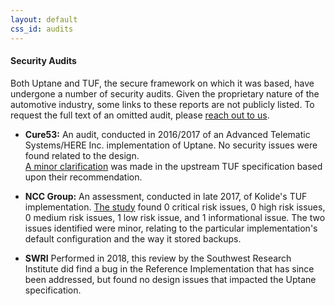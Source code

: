 ```yaml
---
layout: default
css_id: audits
---
```


#### Security Audits

Both Uptane and TUF, the secure framework on which it was based, have undergone
a number of security audits. Given the proprietary nature of the automotive
industry, some links to these reports are not publicly listed.  To request
the full text of an omitted audit, please 
[reach out to us](https://awwad.github.io/participate.html).

* **Cure53:** An audit, conducted in 2016/2017 of an Advanced Telematic
Systems/HERE Inc. implementation of Uptane. No security issues were found 
related to the design.  
[A minor clarification](https://github.com/theupdateframework/taps/blob/master/tap9.md) was made in the upstream TUF specification
based upon their recommendation.

* **NCC Group:** An assessment, conducted in late 2017, of Kolide's TUF
implementation. [The study](https://www.nccgroup.trust/globalassets/our-research/us/public-reports/2017/ncc-group-kolide-the-update-framework-security-assessment.pdf) found 0 critical risk issues, 0 high risk issues,
0 medium risk issues, 1 low risk issue, and 1 informational issue. The two
issues identified were minor, relating to the particular implementation's
default configuration and the way it stored backups.


* **SWRI** Performed in 2018, this review by the Southwest Research Institute
did find a bug in the Reference Implementation that has since been addressed, 
but found no design issues that impacted the Uptane specification.
